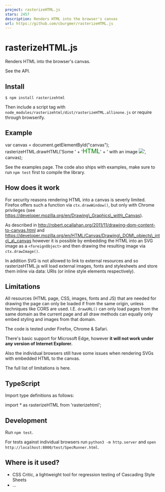 ```yaml
---
project: rasterizeHTML.js
stars: 2457
description: Renders HTML into the browser's canvas
url: https://github.com/cburgmer/rasterizeHTML.js
---
```


rasterizeHTML.js
================

Renders HTML into the browser's canvas.

See the API.

Install
-------

```
$ npm install rasterizehtml
```

Then include a script tag with `node_modules/rasterizehtml/dist/rasterizeHTML.allinone.js` or require through browserify.

Example
-------

var canvas \= document.getElementById("canvas");
rasterizeHTML.drawHTML('Some ' +
                       '<span style="color: green; font-size: 20px;">HTML</span>' +
                       ' with an image <img src="someimg.png">',
                       canvas);

See the examples page. The code also ships with examples, make sure to run `npm test` first to compile the library.

How does it work
----------------

For security reasons rendering HTML into a canvas is severly limited. Firefox offers such a function via `ctx.drawWindow()`, but only with Chrome privileges (see https://developer.mozilla.org/en/Drawing\_Graphics\_with\_Canvas).

As described in http://robert.ocallahan.org/2011/11/drawing-dom-content-to-canvas.html and https://developer.mozilla.org/en/HTML/Canvas/Drawing\_DOM\_objects\_into\_a\_canvas however it is possible by embedding the HTML into an SVG image as a `<foreignObject>` and then drawing the resulting image via `ctx.drawImage()`.

In addition SVG is not allowed to link to external resources and so rasterizeHTML.js will load external images, fonts and stylesheets and store them inline via data: URIs (or inline style elements respectively).

Limitations
-----------

All resources (HTML page, CSS, images, fonts and JS) that are needed for drawing the page can only be loaded if from the same origin, unless techniques like CORS are used. I.E. `drawURL()` can only load pages from the same domain as the current page and all draw methods can equally only embed styling and images from that domain.

The code is tested under Firefox, Chrome & Safari.

There's basic support for Microsoft Edge, however **it will not work under any version of Internet Explorer.**

Also the individual browsers still have some issues when rendering SVGs with embedded HTML to the canvas.

The full list of limitations is here.

TypeScript
----------

Import type definitions as follows:

import \* as rasterizeHTML from 'rasterizehtml';

Development
-----------

Run `npm test`.

For tests against individual browsers run `python3 -m http.server` and `open http://localhost:8000/test/SpecRunner.html`.

Where is it used?
-----------------

-   CSS Critic, a lightweight tool for regression testing of Cascading Style Sheets
-   ...
